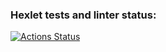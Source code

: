 ### Hexlet tests and linter status:
[![Actions Status](https://github.com/santi15355/java-project-72/workflows/hexlet-check/badge.svg)](https://github.com/santi15355/java-project-72/actions)